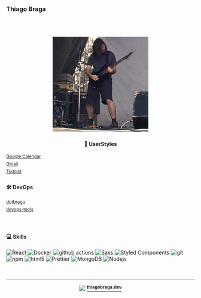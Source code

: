 <h3>Thiago Braga</h3>

<br/>
<br/>

<p align="center">
  <img src="./assets/images/photo_2.jpg" width="256" />
</p>

<h4 align="center">🎨 UserStyles</h4>

<sup>[Google Calendar](https://raw.githubusercontent.com/thiagobraga/google-calendar-userstyles/master/theme.user.css)</sup>  
<sup>[Gmail](https://raw.githubusercontent.com/thiagobraga/gmail-userstyles/master/theme.user.css)</sup>  
<sup>[Todoist](https://raw.githubusercontent.com/thiagobraga/todoist-userstyles/master/theme.user.css)</sup>  

<h4>🛠️ DevOps</h4>

<sup>[dotbraga](https://github.com/thiagobraga/dotbraga)</sup>  
<sup>[devops-tools](https://github.com/thiagobraga/devops)</sup>

<br/>

<h4>💻 Skills</h4>
<p>
  <img alt="React" src="https://img.shields.io/badge/-React-45b8d8?style=flat-square&logo=react&logoColor=white" height="18" />
  <img alt="Docker" src="https://img.shields.io/badge/-Docker-46a2f1?style=flat-square&logo=docker&logoColor=white" height="18" />
  <img alt="github actions" src="https://img.shields.io/badge/-Github_Actions-2088FF?style=flat-square&logo=github-actions&logoColor=white" height="18" />
  <img alt="Sass" src="https://img.shields.io/badge/-Sass-CC6699?style=flat-square&logo=sass&logoColor=white" height="18" />
  <img alt="Styled Components" src="https://img.shields.io/badge/-Styled_Components-db7092?style=flat-square&logo=styled-components&logoColor=white" height="18" />
  <img alt="git" src="https://img.shields.io/badge/-Git-F05032?style=flat-square&logo=git&logoColor=white" height="18" />
  <img alt="npm" src="https://img.shields.io/badge/-NPM-CB3837?style=flat-square&logo=npm&logoColor=white" height="18" />
  <img alt="html5" src="https://img.shields.io/badge/-HTML5-E34F26?style=flat-square&logo=html5&logoColor=white" height="18" />
  <img alt="Prettier" src="https://img.shields.io/badge/-Prettier-F7B93E?style=flat-square&logo=prettier&logoColor=white" height="18" />
  <img alt="MongoDB" src="https://img.shields.io/badge/-MongoDB-13aa52?style=flat-square&logo=mongodb&logoColor=white" height="18" />
  <img alt="Nodejs" src="https://img.shields.io/badge/-Nodejs-43853d?style=flat-square&logo=Node.js&logoColor=white" height="18" />
</p>
</div>

<br/>

------------

<p align="center">
  <img src="https://emojis.slackmojis.com/emojis/images/1536351075/4594/blob-wave.gif?1536351075" width="25" />
  <a href="https://thiagobraga.dev" target="_blank" rel="noreferer noopener"><sup><b>thiagobraga.dev</b></sup></a>
</p>
